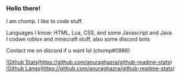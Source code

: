 ### Hello there!

I am chomp. I like to code stuff.

Languages I know: HTML, Lua, CSS, and some Javascript and Java <br>
I codwe roblox and minecraft stuff, also some discord bots

Contact me on discord if u want lol (chomp#0986)

[!Github Stats](https://github-readme-stats.vercel.app/api?username=ChompChompDead&show_icons=true&theme=tokyonight)(https://github.com/anuraghazra/github-readme-stats) <br>
[!Github Langs](https://github-readme-stats.vercel.app/api/top-langs/?username=ChompChompDead&show_icons=true&theme=tokyonight)(https://github.com/anuraghazra/github-readme-stats)
